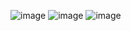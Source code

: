 ![image](https://github.com/cacastillomo03/100dayscsschallenge/assets/77814153/b848743b-29cd-4f04-8fc0-6e5f57529be0)
![image](https://github.com/cacastillomo03/100dayscsschallenge/assets/77814153/549453b1-33a3-4582-8d9a-7e8400075321)
![image](https://github.com/cacastillomo03/100dayscsschallenge/assets/77814153/bd791095-336f-45da-90e0-84b81b6a27e8)


